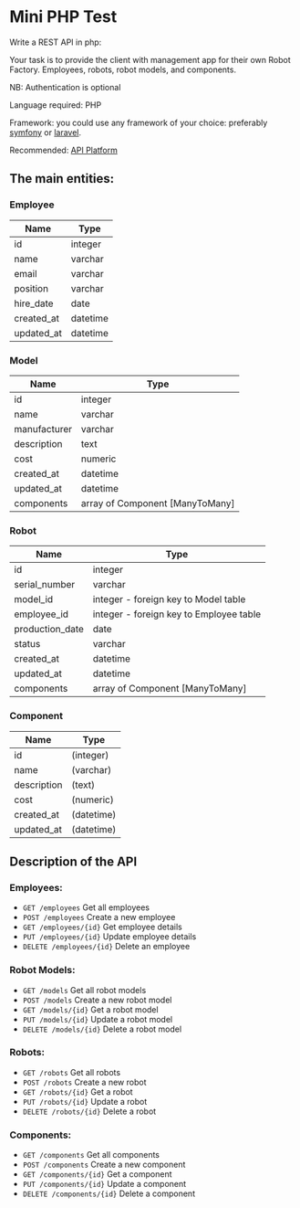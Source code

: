 # Mini PHP Test

Write a REST API in php:

Your task is to provide the client with management app for their own Robot Factory. Employees, robots, robot models, and components.

NB: Authentication is optional

Language required: PHP

Framework: you could use any framework of your choice: preferably [symfony](https://symfony.com/) or [laravel](https://laravel.com/).

Recommended: [API Platform](https://api-platform.com/)

## The main entities:

### Employee
| Name       | Type     |
|------------|----------|
| id         | integer  |
| name       | varchar  |
| email      | varchar  |
| position   | varchar  |
| hire_date  | date     |
| created_at | datetime |
| updated_at | datetime |

### Model

| Name         | Type                            |
|--------------|---------------------------------|
| id           | integer                         |
| name         | varchar                         |
| manufacturer | varchar                         |
| description  | text                            |
| cost         | numeric                         |
| created_at   | datetime                        |
| updated_at   | datetime                        |
| components   | array of Component [ManyToMany] |

### Robot

| Name            | Type                                    |
|-----------------|-----------------------------------------|
| id              | integer                                 |
| serial_number   | varchar                                 |
| model_id        | integer - foreign key to Model table    |
| employee_id     | integer - foreign key to Employee table |
| production_date | date                                    |
| status          | varchar                                 |
| created_at      | datetime                                |
| updated_at      | datetime                                |
| components      | array of Component [ManyToMany]         |

### Component

| Name        | Type       |
|-------------|------------|
| id          | (integer)  |
| name        | (varchar)  |
| description | (text)     |
| cost        | (numeric)  |
| created_at  | (datetime) |
| updated_at  | (datetime) |

## Description of the API

### Employees:

- `GET /employees` Get all employees
- `POST /employees` Create a new employee
- `GET /employees/{id}` Get employee details
- `PUT /employees/{id}` Update employee details
- `DELETE /employees/{id}` Delete an employee

### Robot Models:

- `GET /models` Get all robot models
- `POST /models` Create a new robot model
- `GET /models/{id}` Get a robot model
- `PUT /models/{id}` Update a robot model
- `DELETE /models/{id}` Delete a robot model

### Robots:

- `GET /robots` Get all robots
- `POST /robots` Create a new robot
- `GET /robots/{id}` Get a robot 
- `PUT /robots/{id}` Update a robot
- `DELETE /robots/{id}` Delete a robot

### Components:

- `GET /components` Get all components
- `POST /components` Create a new component
- `GET /components/{id}` Get a component
- `PUT /components/{id}` Update a component
- `DELETE /components/{id}` Delete a component
